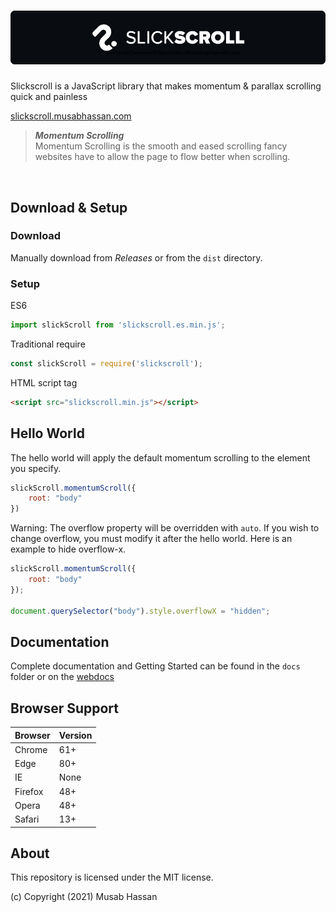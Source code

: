 <h1 align="center">
    <img src="assets/logo.png"/>
</h1>

Slickscroll is a JavaScript library that makes momentum & parallax scrolling quick and painless

[slickscroll.musabhassan.com](https://slickscroll.musabhassan.com)

<blockquote>
<strong><i>Momentum Scrolling</i></strong><br>
Momentum Scrolling is the smooth and eased scrolling fancy websites have to allow the page to flow better when scrolling.
</blockquote><br>


## Download & Setup

### Download
Manually download from *Releases* or from the `dist` directory.

### Setup

ES6
```javascript
import slickScroll from 'slickscroll.es.min.js';
```

Traditional require
```javascript
const slickScroll = require('slickscroll');
```

HTML script tag
```html
<script src="slickscroll.min.js"></script>
```

## Hello World
The hello world will apply the default momentum scrolling to the element you specify.
```javascript
slickScroll.momentumScroll({
    root: "body"
})
```
Warning: The overflow property will be overridden with `auto`. If you wish to change overflow, you must modify it after the hello world. Here is an example to hide overflow-x.
```javascript
slickScroll.momentumScroll({
    root: "body"
});

document.querySelector("body").style.overflowX = "hidden";
```

## Documentation
Complete documentation and Getting Started can be found in the `docs` folder or on the [webdocs](https://slickscroll.musabhassan.com/webdocs)



## Browser Support

Browser | Version
| - | - |
Chrome | 61+
Edge | 80+
IE | None
Firefox | 48+
Opera | 48+
Safari | 13+

## About
This repository is licensed under the MIT license.

(c) Copyright (2021) Musab Hassan